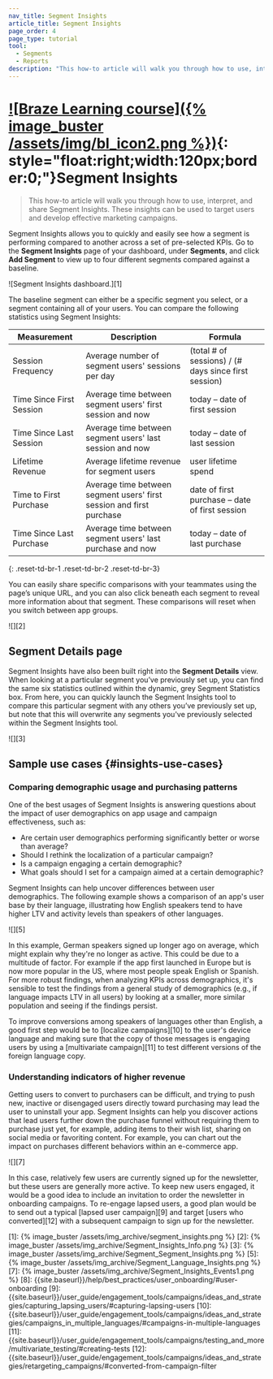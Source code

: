 ```yaml
---
nav_title: Segment Insights
article_title: Segment Insights
page_order: 4
page_type: tutorial
tool: 
  - Segments
  - Reports
description: "This how-to article will walk you through how to use, interpret, and share Segment Insights."
---
```


# [![Braze Learning course]({% image_buster /assets/img/bl_icon2.png %})](https://learning.braze.com/segmentation-course){: style="float:right;width:120px;border:0;"}Segment Insights

> This how-to article will walk you through how to use, interpret, and share Segment Insights. These insights can be used to target users and develop effective marketing campaigns.

Segment Insights allows you to quickly and easily see how a segment is performing compared to another across a set of pre-selected KPIs. Go to the **Segment Insights** page of your dashboard, under **Segments**, and click <i class="fas fa-plus"></i> **Add Segment** to view up to four different segments compared against a baseline. 

![Segment Insights dashboard.][1]

The baseline segment can either be a specific segment you select, or a segment containing all of your users. You can compare the following statistics using Segment Insights:

| Measurement | Description | Formula |
| --------------------- | ------------- | ------------- |
| Session Frequency | Average number of segment users' sessions per day | (total # of sessions) / (# days since first session) |
| Time Since First Session | Average time between segment users' first session and now | today – date of first session |
| Time Since Last Session | Average time between segment users' last session and now | today – date of last session |
| Lifetime Revenue | Average lifetime revenue for segment users | user lifetime spend |
| Time to First Purchase | Average time between segment users' first session and first purchase | date of first purchase – date of first session |
| Time Since Last Purchase | Average time between segment users' last purchase and now | today – date of last purchase |
{: .reset-td-br-1 .reset-td-br-2 .reset-td-br-3}

You can easily share specific comparisons with your teammates using the page’s unique URL, and you can also click beneath each segment to reveal more information about that segment. These comparisons will reset when you switch between app groups.

![][2]

## Segment Details page

Segment Insights have also been built right into the **Segment Details** view. When looking at a particular segment you’ve previously set up, you can find the same six statistics outlined within the dynamic, grey Segment Statistics box. From here, you can quickly launch the Segment Insights tool to compare this particular segment with any others you’ve previously set up, but note that this will overwrite any segments you've previously selected within the Segment Insights tool.

![][3]

## Sample use cases {#insights-use-cases}

### Comparing demographic usage and purchasing patterns

One of the best usages of Segment Insights is answering questions about the impact of user demographics on app usage and campaign effectiveness, such as:

- Are certain user demographics performing significantly better or worse than average?
- Should I rethink the localization of a particular campaign?
- Is a campaign engaging a certain demographic?
- What goals should I set for a campaign aimed at a certain demographic?

Segment Insights can help uncover differences between user demographics. The following example shows a comparison of an app's user base by their language, illustrating how English speakers tend to have higher LTV and activity levels than speakers of other languages.

![][5]

In this example, German speakers signed up longer ago on average, which might explain why they're no longer as active. This could be due to a multitude of factor. For example if the app first launched in Europe but is now more popular in the US, where most people speak English or Spanish. For more robust findings, when analyzing KPIs across demographics, it's sensible to test the findings from a general study of demographics (e.g., if language impacts LTV in all users) by looking at a smaller, more similar population and seeing if the findings persist.

To improve conversions among speakers of languages other than English, a good first step would be to [localize campaigns][10] to the user's device language and making sure that the copy of those messages is engaging users by using a [multivariate campaign][11] to test different versions of the foreign language copy.

### Understanding indicators of higher revenue

Getting users to convert to purchasers can be difficult, and trying to push new, inactive or disengaged users directly toward purchasing may lead the user to uninstall your app. Segment Insights can help you discover actions that lead users further down the purchase funnel without requiring them to purchase just yet, for example, adding items to their wish list, sharing on social media or favoriting content. For example, you can chart out the impact on purchases different behaviors within an e-commerce app.

![][7]

In this case, relatively few users are currently signed up for the newsletter, but these users are generally more active. To keep new users engaged, it would be a good idea to include an invitation to order the newsletter in onboarding campaigns. To re-engage lapsed users, a good plan would be to send out a typical [lapsed user campaign][9] and target [users who converted][12] with a subsequent campaign to sign up for the newsletter.

[1]: {% image_buster /assets/img_archive/segment_insights.png %}
[2]: {% image_buster /assets/img_archive/Segment_Insights_Info.png %}
[3]: {% image_buster /assets/img_archive/Segment_Segment_Insights.png %}
[5]: {% image_buster /assets/img_archive/Segment_Language_Insights.png %}
[7]: {% image_buster /assets/img_archive/Segment_Insights_Events1.png %}
[8]: {{site.baseurl}}/help/best_practices/user_onboarding/#user-onboarding
[9]: {{site.baseurl}}/user_guide/engagement_tools/campaigns/ideas_and_strategies/capturing_lapsing_users/#capturing-lapsing-users
[10]: {{site.baseurl}}/user_guide/engagement_tools/campaigns/ideas_and_strategies/campaigns_in_multiple_languages/#campaigns-in-multiple-languages
[11]: {{site.baseurl}}/user_guide/engagement_tools/campaigns/testing_and_more/multivariate_testing/#creating-tests
[12]: {{site.baseurl}}/user_guide/engagement_tools/campaigns/ideas_and_strategies/retargeting_campaigns/#converted-from-campaign-filter
